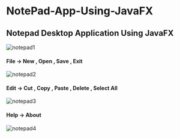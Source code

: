# NotePad-App-Using-JavaFX
## Notepad Desktop Application Using JavaFX
![notepad1](https://user-images.githubusercontent.com/81237428/212718163-e3c2290e-65f8-42b2-85fe-f7a6a5705809.PNG)

#### File -> New , Open , Save , Exit 
![notepad2](https://user-images.githubusercontent.com/81237428/212718359-f3d63692-a171-45b8-9bb1-f10fbc825970.png)
#### Edit -> Cut , Copy , Paste , Delete , Select All 
![notepad3](https://user-images.githubusercontent.com/81237428/212718363-cc216ad3-31de-4c2c-93ea-9e4d41f77dbf.png)
#### Help -> About 
![notepad4](https://user-images.githubusercontent.com/81237428/212718367-e5158483-9293-40fc-b333-2978b5375c6c.png)

